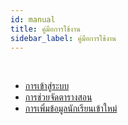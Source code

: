 ```yaml
---
id: manual
title: คู่มือการใช้งาน
sidebar_label: คู่มือการใช้งาน
---
```


<br/>

* [การเข้าสู่ระบบ](/docs/manual-login.html)
* [การช่วยจัดตารางสอน](/docs/manual-timetable.html)
* [การเพิ่มข้อมูลนักเรียนเข้าใหม่](/docs/manual-addstudent.html)
